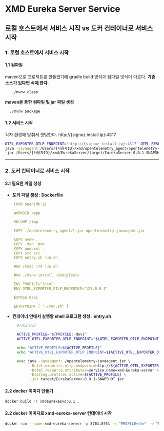 # XMD Eureka Server Service 
## 로컬 호스트에서 서비스 시작 vs 도커 컨테이너로 서비스 시작 

### 1. 로컬 호스트에서 서비스 시작

#### 1.1 컴파일 
maven으로 프로젝트를 만들었기에 gradle build 방식과 컴파일 방식이 다르다. 
__기존 소스가 있다면 삭제 한다.__ 
 ```bash
    ./mvnw clean 
 ```
  __maven을 통한 컴파일 및 jar 파일 생성__ 
 
  ```bash
    ./mvnw package 
 ```

#### 1.2 서비스 시작 
각자 환경에 맞춰서 셋팅한다. 
  http://{signoz install ip}:4317

```bash
OTEL_EXPORTER_OTLP_ENDPOINT="http://{signoz install ip}:4317" OTEL_RESOURCE_ATTRIBUTES=service.name=xmd-eureka-server \
java -javaagent:/Users/{사용자ID}/xmd/opentelemetry_agent/opentelemetry-javaagent.jar \
-jar /Users/{사용자ID}/xmd/EurekaServer/target/EurekaServer-0.0.1-SNAPSHOT.jar
```

----
### 2. 도커 컨테이너로 서비스 시작  

#### 2.1 필요한 파일 생성

 - __도커 파일 생성 :  Dockerfile__
  
```yaml
    FROM openjdk:11

    WORKDIR /app

    VOLUME /tmp 

    COPY ./opentelemetry_agent/*.jar opentelemetry-javaagent.jar

    COPY mvnw .
    COPY .mvn .mvn
    COPY pom.xml .
    COPY src src
    COPY entry.sh run.sh

    RUN chmod 774 run.sh

    RUN ./mvnw install -DskipTests

    ENV PROFILE="local"
    ENV OTEL_EXPORTER_OTLP_ENDPOINT="127.0.0.1"

    EXPOSE 8761

    ENTRYPOINT [ "./run.sh" ]
```

- __컨테이너 안에서 실행할 shell 프로그램 생성 : entry.sh__

  ```bash 
    #!/bin/sh
    
    ACTIVE_PROFILE="${PROFILE:-dev}"
    ACTIVE_OTEL_EXPORTER_OTLP_ENDPOINT="${OTEL_EXPORTER_OTLP_ENDPOINT:-127.0.0.1}"

    echo "ACTIVE_PROFILE=${ACTIVE_PROFILE}"
    echo "ACTIVE_OTEL_EXPORTER_OTLP_ENDPOINT=${ACTIVE_OTEL_EXPORTER_OTLP_ENDPOINT}"

    exec java -javaagent:./opentelemetry-javaagent.jar \
          -Dotel.exporter.otlp.endpoint=http://${ACTIVE_OTEL_EXPORTER_OTLP_ENDPOINT}:4317 \
          -Dotel.resource.attributes=service.name=xmd-Eureka-server \
          -Dspring.profiles.active=${ACTIVE_PROFILE} \
          -jar target/EurekaServer-0.0.1-SNAPSHOT.jar
  ```

#### 2.2 docker 이미지 만들기  

```bash
docker build -t xmdeurekasvc:0.1 .    
```


#### 2.2 docker 이미지로 xmd-eureka-server 컨테이너 시작
```bash
docker run --name xmd-eureka-server -p 8761:8761 -e "PROFILE=dev" -e "OTEL_EXPORTER_OTLP_ENDPOINT=192.168.219.103" xmdeurekasvc:0.1  
```


